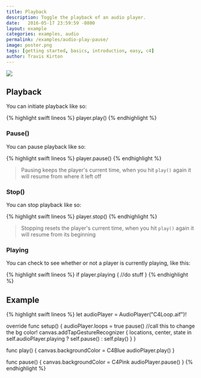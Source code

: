 ```yaml
---
title: Playback
description: Toggle the playback of an audio player.
date:   2016-05-17 23:59:59 -0800
layout: example
categories: examples, audio
permalink: /examples/audio-play-pause/
image: poster.png
tags: [getting started, basics, introduction, easy, c4]
author: Travis Kirton
---
```

![](play-pause.png)

## Playback
You can initiate playback like so:

{% highlight swift lineos %}
player.play()
{% endhighlight %}

### Pause()
You can pause playback like so:

{% highlight swift lineos %}
player.pause()
{% endhighlight %}

> Pausing keeps the player's current time, when you hit `play()` again it will resume from where it left off

### Stop()
You can stop playback like so:

{% highlight swift lineos %}
player.stop()
{% endhighlight %}

> Stopping resets the player's current time, when you hit `play()` again it will resume from its beginning

### Playing
You can check to see whether or not a player is currently playing, like this:

{% highlight swift lineos %}
if player.playing {
    //do stuff
}
{% endhighlight %}

## Example
{% highlight swift lineos %}
let audioPlayer = AudioPlayer("C4Loop.aif")!

override func setup() {
    audioPlayer.loops = true
    pause() //call this to change the bg color!
    canvas.addTapGestureRecognizer { locations, center, state in
        self.audioPlayer.playing ? self.pause() : self.play()
    }
}

func play() {
    canvas.backgroundColor = C4Blue
    audioPlayer.play()
}

func pause() {
    canvas.backgroundColor = C4Pink
    audioPlayer.pause()
}
{% endhighlight %}
